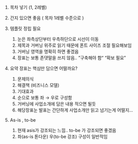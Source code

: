 1. 목차 넣기 (1, 2레벨)
2. 간지 있으면 좋음 ( 목차 1레벨 수준으로 )
3. 템플릿 정립 필요
    1. 눈은 좌측상단부터 우측하단으로 시선이 이동
    2. 제목과 거버닝 위주로 읽기 때문에 폰트 사이즈 조절 필요해보임
    3. 거버닝 영역을 명확히 하면 좋겠음
    4. 장표는 보통 존댓말을 쓰지 않음.. ”구축해야 함“ “확보 필요”
4. 요약 장표는 핵심만 담으면 어떨까요?
    1. 문제의식
    2. 해결책 (비즈니스 모델)
    3. 기대효과
    4. 순으로 보통 좌 → 우로 구성함
    5. 거버닝에 사업소개에 담은 내용 적으면 될듯
    6. 해당장표눈 발표는 간단하게 사업소개만 읽고 넘기는게 어떨지…
5. As-is , to-be
    
    1. 현재 asis가 강조되는 느낌.. to-be 가 강조되면 좋겠음
    2. 좌(as-is 톤다운) 우(to-be 강조) 구성이 일반적임